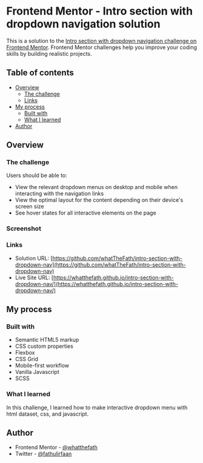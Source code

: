 # Frontend Mentor - Intro section with dropdown navigation solution

This is a solution to the [Intro section with dropdown navigation challenge on Frontend Mentor](https://www.frontendmentor.io/challenges/intro-section-with-dropdown-navigation-ryaPetHE5). Frontend Mentor challenges help you improve your coding skills by building realistic projects.

## Table of contents

- [Overview](#overview)
  - [The challenge](#the-challenge)
  - [Links](#links)
- [My process](#my-process)
  - [Built with](#built-with)
  - [What I learned](#what-i-learned)
- [Author](#author)

## Overview

### The challenge

Users should be able to:

- View the relevant dropdown menus on desktop and mobile when interacting with the navigation links
- View the optimal layout for the content depending on their device's screen size
- See hover states for all interactive elements on the page

### Screenshot

### Links

- Solution URL: [https://github.com/whatTheFath/intro-section-with-dropdown-nav](https://github.com/whatTheFath/intro-section-with-dropdown-nav)
- Live Site URL: [https://whatthefath.github.io/intro-section-with-dropdown-nav/](https://whatthefath.github.io/intro-section-with-dropdown-nav/)

## My process

### Built with

- Semantic HTML5 markup
- CSS custom properties
- Flexbox
- CSS Grid
- Mobile-first workflow
- Vanilla Javascript
- SCSS

### What I learned

In this challenge, I learned how to make interactive dropdown menu with html dataset, css, and javascript.

## Author

- Frontend Mentor - [@whatthefath](https://www.frontendmentor.io/profile/whatthefath)
- Twitter - [@fathulirfaan](https://www.twitter.com/fathulirfaan)
